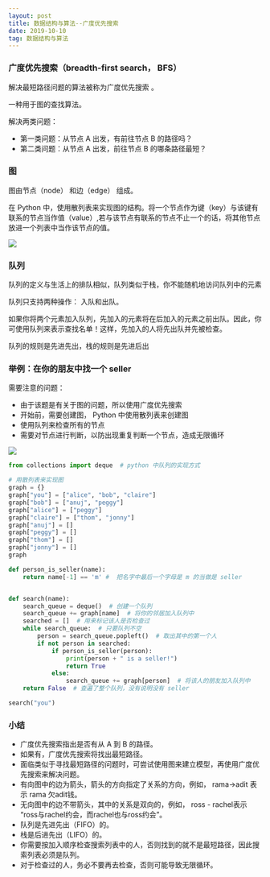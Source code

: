 ```yaml
---
layout: post
title: 数据结构与算法--广度优先搜索
date: 2019-10-10
tag: 数据结构与算法
---
```


### 广度优先搜索（breadth-first search， BFS） 

解决最短路径问题的算法被称为广度优先搜索 。

一种用于图的查找算法。

解决两类问题：

- 第一类问题：从节点 A 出发，有前往节点 B 的路径吗？
- 第二类问题：从节点 A 出发，前往节点 B 的哪条路径最短？ 

### 图

图由节点（node） 和边（edge） 组成。 

在 Python 中，使用散列表来实现图的结构。将一个节点作为键（key）与该键有联系的节点当作值（value）,若与该节点有联系的节点不止一个的话，将其他节点放进一个列表中当作该节点的值。

![](https://ws1.sinaimg.cn/large/acbcfa39gy1g6c9gp8za1j206403x3yq.jpg)

### 队列

队列的定义与生活上的排队相似，队列类似于栈，你不能随机地访问队列中的元素 

队列只支持两种操作： 入队和出队。 

如果你将两个元素加入队列，先加入的元素将在后加入的元素之前出队。因此，你可使用队列来表示查找名单！这样，先加入的人将先出队并先被检查。 

队列的规则是先进先出，栈的规则是先进后出

### 举例：在你的朋友中找一个 seller

需要注意的问题：

- 由于该题是有关于图的问题，所以使用广度优先搜索
- 开始前，需要创建图， Python 中使用散列表来创建图
- 使用队列来检查所有的节点
- 需要对节点进行判断，以防出现重复判断一个节点，造成无限循环

![](https://ws1.sinaimg.cn/large/acbcfa39gy1g6c8idc0u4j20en0b976b.jpg)

```python
from collections import deque  # python 中队列的实现方式

# 用散列表来实现图
graph = {}
graph["you"] = ["alice", "bob", "claire"]
graph["bob"] = ["anuj", "peggy"]
graph["alice"] = ["peggy"]
graph["claire"] = ["thom", "jonny"]
graph["anuj"] = []
graph["peggy"] = []
graph["thom"] = []
graph["jonny"] = []
graph

def person_is_seller(name):
    return name[-1] == 'm' #  把名字中最后一个字母是 m 的当做是 seller 


def search(name):
    search_queue = deque()  # 创建一个队列
    search_queue += graph[name]  # 将你的邻居加入队列中
    searched = []  # 用来标记该人是否检查过
    while search_queue:  # 只要队列不空
        person = search_queue.popleft()  # 取出其中的第一个人
        if not person in searched:
            if person_is_seller(person):
                print(person + " is a seller!")
                return True
            else:
                search_queue += graph[person]  # 将该人的朋友加入队列中
    return False  # 查遍了整个队列，没有说明没有 seller

search("you")

```



### 小结

- 广度优先搜索指出是否有从 A 到 B 的路径。
- 如果有，广度优先搜索将找出最短路径。
- 面临类似于寻找最短路径的问题时，可尝试使用图来建立模型，再使用广度优先搜索来解决问题。
- 有向图中的边为箭头，箭头的方向指定了关系的方向，例如， rama→adit 表示 rama 欠adit钱。
- 无向图中的边不带箭头，其中的关系是双向的，例如， ross - rachel表示 “ross与rachel约会，而rachel也与ross约会”。
- 队列是先进先出（FIFO）的。
- 栈是后进先出（LIFO）的。
- 你需要按加入顺序检查搜索列表中的人，否则找到的就不是最短路径，因此搜索列表必须是队列。
- 对于检查过的人，务必不要再去检查，否则可能导致无限循环。 